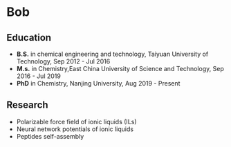 # Bob

## Education

- **B.S.** in chemical engineering and technology, Taiyuan University of Technology, Sep 2012 - Jul 2016
- **M.s.**  in Chemistry,East China University of Science and Technology, Sep 2016 - Jul 2019
- **PhD** in Chemistry, Nanjing University, Aug 2019 - Present

## Research

- Polarizable force field of ionic liquids (ILs)
- Neural network potentials of ionic liquids
- Peptides self-assembly
  

